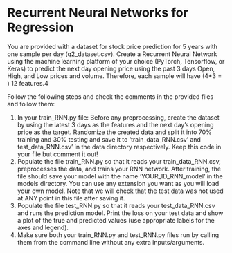 # Recurrent Neural Networks for Regression

You are provided with a dataset for stock price prediction for 5 years with one sample per day (q2_dataset.csv). Create a Recurrent Neural Network using the machine learning platform of your choice (PyTorch, Tensorflow, or Keras) to predict the next day opening price using the past 3 days Open, High, and Low prices and volume. Therefore, each sample will have (4*3 = ) 12 features.4

Follow the following steps and check the comments in the provided files and follow them:
1. In your train_RNN.py file: Before any preprocessing, create the dataset by using the latest 3 days as the features and the next day’s opening price as the target. Randomize the created data and split it into 70% training and 30% testing and save it to ‘train_data_RNN.csv’ and test_data_RNN.csv’ in the data directory respectively. Keep this code in your file but comment it out!
2. Populate the file train_RNN.py so that it reads your train_data_RNN.csv, preprocesses the data, and trains your RNN network. After training, the file should save your model with the name ‘YOUR_ID_RNN_model’ in the models directory. You can use any extension you want as you will load your own model. Note that we will check that the test data was not used at ANY point in this file
after saving it.
3. Populate the file test_RNN.py so that it reads your test_data_RNN.csv and runs the prediction model. Print the loss on your test data and show a plot of the true and predicted values (use appropriate labels for the axes and legend).
4. Make sure both your train_RNN.py and test_RNN.py files run by calling them from the command line without any extra inputs/arguments.
